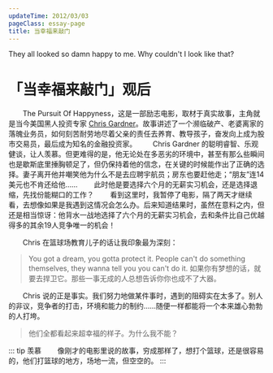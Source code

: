```yaml
---
updateTime: 2012/03/03
pageClass: essay-page
title: 当幸福来敲门
---
```

They all looked so damn happy to me. Why couldn't I look like that?
<!-- more -->

# 「当幸福来敲门」观后
　　The Pursuit Of Happyness，这是一部励志电影，取材于真实故事，主角就是当今美国黑人投资专家 [Chris Gardner](http://baike.baidu.com/view/1672720.htm)。故事讲述了一个濒临破产、老婆离家的落魄业务员，如何刻苦耐劳地尽着父亲的责任去养育、教导孩子，奋发向上成为股市交易员，最后成为知名的金融投资家。
　　Chris Gardner 的聪明睿智、乐观健谈，让人羡慕。但更难得的是，他无论处在多恶劣的环境中，甚至有那么些瞬间也是歇斯底里捶胸顿足了，但仍保持着他的信念，在关键的时候能作出了正确的选择。妻子离开他并嘲笑他为什么不是去应聘宇航员；房东也要赶他走；“朋友”连14美元也不肯还给他……
　　此时他是要选择六个月的无薪实习机会，还是选择退缩，先找份能糊口的工作？
　　看到这里时，我暂停了电影，隔了两天才继续看，去想像如果是我遇到这情况会怎么办。后来知道结果时，虽然在意料之内，但还是相当惊讶：他背水一战地选择了六个月的无薪实习机会，去和条件比自己优越得多的其余19人竞争唯一的机会！

　　Chris 在篮球场教育儿子的话让我印象最为深刻：
> You got a dream, you gotta protect it. People can't do something themselves, they wanna tell you you can't do it.
> 如果你有梦想的话，就要去捍卫它。那些一事无成的人总想告诉你你也成不了大器。
>
　　Chris 说的正是事实。我们努力地做某件事时，遇到的阻碍实在太多了。别人的非议，竞争者的打击，环境和能力的制约……随便一样都能将一个本来雄心勃勃的人打垮。

> 他们全都看起来超幸福的样子。为什么我不能？  
> 

::: tip 羡慕
　　像刚才的电影里说的故事，穷成那样了，想打个篮球，还是很容易的，他们打篮球的地方，场地一流，但空空的。
:::


